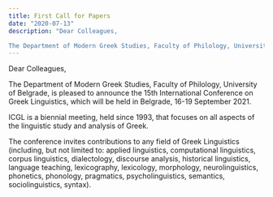 ```yaml
---
title: First Call for Papers
date: "2020-07-13"
description: "Dear Colleagues,

The Department of Modern Greek Studies, Faculty of Philology, University of Belgrade, is pleased to announce the 15th International Conference on Greek Linguistics, which will be held in Belgrade, 16-19 September 2021."
---
```


Dear Colleagues,

The Department of Modern Greek Studies, Faculty of Philology, University of Belgrade, is pleased to announce the 15th International Conference on Greek Linguistics, which will be held in Belgrade, 16-19 September 2021.

ICGL is a biennial meeting, held since 1993, that focuses on all aspects of the linguistic study and analysis of Greek.

The conference invites contributions to any field of Greek Linguistics (including, but not limited to: applied linguistics, computational linguistics, corpus linguistics, dialectology, discourse analysis, historical linguistics, language teaching, lexicography, lexicology, morphology, neurolinguistics, phonetics, phonology, pragmatics, psycholinguistics, semantics, sociolinguistics, syntax).
